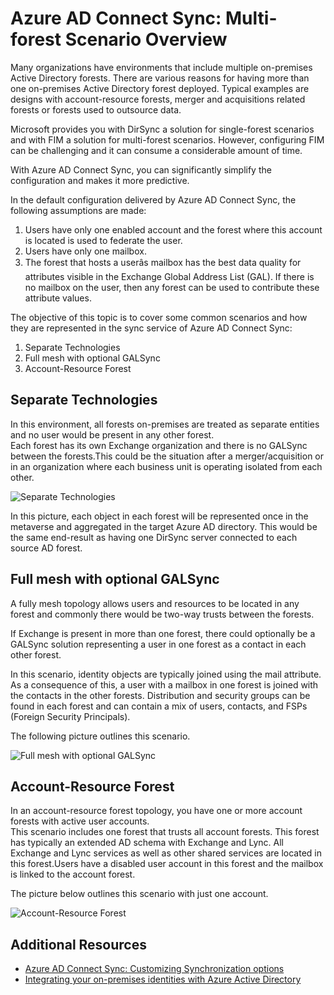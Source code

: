 <properties
	pageTitle="Azure AD Connect Sync: Multi-forest Scenario Overview"
    description="The objective of this topic is to cover some common scenarios and how they are represented in the sync service of Azure AD Connect Sync."
	services="active-directory"
	documentationCenter=""
	authors="markusvi"
	manager="swadhwa"
	editor=""/>

<tags
	ms.service="active-directory"
	ms.date="07/27/2015"
	wacn.date=""/>


# Azure AD Connect Sync: Multi-forest Scenario Overview

Many organizations have environments that include multiple on-premises Active Directory forests. There are various reasons for having more than one on-premises Active Directory forest deployed. Typical examples are designs with account-resource forests, merger and acquisitions related forests or forests used to outsource data.

Microsoft provides you with DirSync a solution for single-forest scenarios and with FIM a solution for multi-forest scenarios. 
However, configuring FIM can be challenging and it can consume a considerable amount of time.

With Azure AD Connect Sync, you can significantly simplify the configuration and makes it more predictive.

In the default configuration delivered by Azure AD Connect Sync, the following assumptions are made:

1. Users have only one enabled account and the forest where this account is located is used to federate the user.
2. Users have only one mailbox.
3. The forest that hosts a userâs mailbox has the best data quality for attributes visible in the Exchange Global Address List (GAL). If there is no mailbox on the user, then any forest can be used to contribute these attribute values.


The objective of this topic is to cover some common scenarios and how they are represented in the sync service of Azure AD Connect Sync:

1. Separate Technologies 
2. Full mesh with optional GALSync 
3. Account-Resource Forest 


## Separate Technologies

In this environment, all forests on-premises are treated as separate entities and no user would be present in any other forest.<br>
Each forest has its own Exchange organization and there is no GALSync between the forests.This could be the situation after a merger/acquisition or in an organization where each business unit is operating isolated from each other.

![Separate Technologies][1]

In this picture, each object in each forest will be represented once in the metaverse and aggregated in the target Azure AD directory. 
This would be the same end-result as having one DirSync server connected to each source AD forest.
 




## Full mesh with optional GALSync

A fully mesh topology allows users and resources to be located in any forest and commonly there would be two-way trusts between the forests.

If Exchange is present in more than one forest, there could optionally be a GALSync solution representing a user in one forest as a contact in each other forest.

In this scenario, identity objects are typically joined using the mail attribute. As a consequence of this, a user with a mailbox in one forest is joined with the contacts in the other forests. Distribution and security groups can be found in each forest and can contain a mix of users, contacts, and FSPs (Foreign Security Principals). 

The following picture outlines this scenario.

![Full mesh with optional GALSync][2]


## Account-Resource Forest
In an account-resource forest topology, you have one or more account forests with active user accounts.<br>
This scenario includes one forest that trusts all account forests. This forest has typically an extended AD schema with Exchange and Lync. All Exchange and Lync services as well as other shared services are located in this forest.Users have a disabled user account in this forest and the mailbox is linked to the account forest.

The picture below outlines this scenario with just one account.

![Account-Resource Forest][3]


## Additional Resources

* [Azure AD Connect Sync: Customizing Synchronization options](/documentation/articles/active-directory-aadconnectsync-whatis)
* [Integrating your on-premises identities with Azure Active Directory](/documentation/articles/active-directory-aadconnect)

 
<!--Image references-->
[1]: ./media/active-directory-aadsync-scenario-overview/ic750599.png
[2]: ./media/active-directory-aadsync-scenario-overview/ic750600.png
[3]: ./media/active-directory-aadsync-scenario-overview/ic750601.png